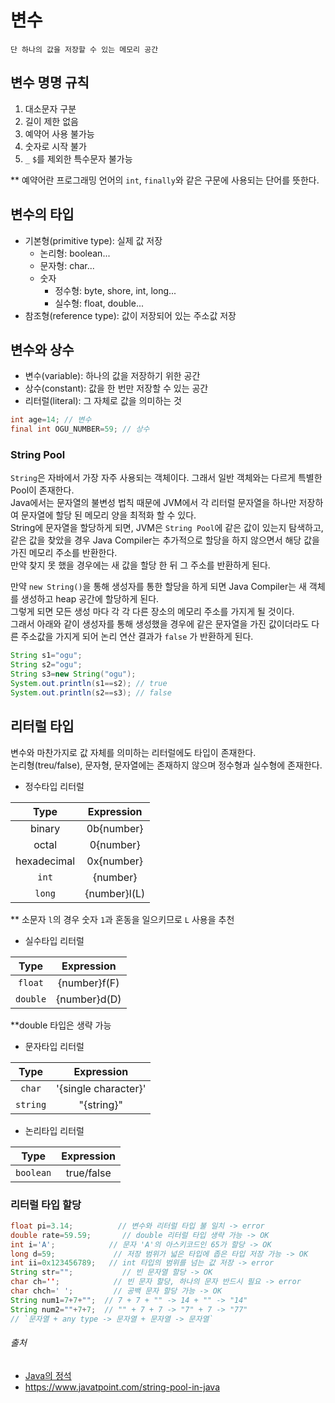 # 변수

```
단 하나의 값을 저장할 수 있는 메모리 공간
```

## 변수 명명 규칙

1. 대소문자 구분
2. 길이 제한 없음
3. 예약어 사용 불가능
4. 숫자로 시작 불가
5. `_` `$`를 제외한 특수문자 불가능

** 예약어란 프로그래밍 언어의 `int`, `finally`와 같은 구문에 사용되는 단어를 뜻한다.

## 변수의 타입

- 기본형(primitive type): 실제 값 저장
    - 논리형: boolean...
    - 문자형: char...
    - 숫자
        - 정수형: byte, shore, int, long...
        - 실수형: float, double...
- 참조형(reference type): 값이 저장되어 있는 주소값 저장

## 변수와 상수

- 변수(variable): 하나의 값을 저장하기 위한 공간
- 상수(constant): 값을 한 번만 저장할 수 있는 공간
- 리터럴(literal): 그 자체로 값을 의미하는 것

```java
int age=14; // 변수
final int OGU_NUMBER=59; // 상수
```

### String Pool

`String`은 자바에서 가장 자주 사용되는 객체이다. 그래서 일반 객체와는 다르게 특별한 Pool이 존재한다.  
Java에서는 문자열의 불변성 법칙 때문에 JVM에서 각 리터럴 문자열을 하나만 저장하여 문자열에 할당 된 메모리 양을 최적화 할 수 있다.  
String에 문자열을 할당하게 되면, JVM은 `String Pool`에 같은 값이 있는지 탐색하고,  
같은 값을 찾았을 경우 Java Compiler는 추가적으로 할당을 하지 않으면서 해당 값을 가진 메모리 주소를 반환한다.  
만약 찾지 못 했을 경우에는 새 값을 할당 한 뒤 그 주소를 반환하게 된다.

만약 `new String()`을 통해 생성자를 통한 할당을 하게 되면 Java Compiler는 새 객체를 생성하고 heap 공간에 할당하게 된다.  
그렇게 되면 모든 생성 마다 각 각 다른 장소의 메모리 주소를 가지게 될 것이다.  
그래서 아래와 같이 생성자를 통해 생성했을 경우에 같은 문자열을 가진 값이더라도 다른 주소값을 가지게 되어 논리 연산 결과가 `false` 가 반환하게 된다.

```java
String s1="ogu";
String s2="ogu";
String s3=new String("ogu");
System.out.println(s1==s2); // true
System.out.println(s2==s3); // false
```

## 리터럴 타입

변수와 마찬가지로 값 자체를 의미하는 리터럴에도 타입이 존재한다.  
논리형(treu/false), 문자형, 문자열에는 존재하지 않으며 정수형과 실수형에 존재한다.

- 정수타입 리터럴

|     Type      |  Expression  |
|:-------------:|:------------:|
|    binary     |  0b{number}  |
|     octal     |  0{number}   |
|  hexadecimal  |  0x{number}  |
|     `int`     |   {number}   |
|    `long`     | {number}l(L) |

** 소문자 `l`의 경우 숫자 `1`과 혼동을 일으키므로 `L` 사용을 추천

- 실수타입 리터럴

|     Type     |  Expression  |
|:------------:|:------------:|
|   `float`    | {number}f(F) |
|   `double`   | {number}d(D) |

**double 타입은 생략 가능

- 문자타입 리터럴

|   Type   |      Expression      |
|:--------:|:--------------------:|
|  `char`  | '{single character}' |
| `string` |      "{string}"      |

- 논리타입 리터럴

|   Type    | Expression |
|:---------:|:----------:|
| `boolean` | true/false |

### 리터럴 타입 할당

```java
float pi=3.14;          // 변수와 리터럴 타입 불 일치 -> error
double rate=59.59;       // double 리터럴 타입 생략 가능 -> OK
int i='A';            // 문자 'A'의 아스키코드인 65가 할당 -> OK
long d=59;             // 저장 범위가 넓은 타입에 좁은 타입 저장 가능 -> OK
int ii=0x123456789;   // int 타입의 범위를 넘는 값 저장 -> error
String str="";           // 빈 문자열 할당 -> OK
char ch='';            // 빈 문자 할당, 하나의 문자 반드시 필요 -> error
char chch=' ';         // 공백 문자 할당 가능 -> OK
String num1=7+7+"";  // 7 + 7 + "" -> 14 + "" -> "14"
String num2=""+7+7;  // "" + 7 + 7 -> "7" + 7 -> "77"
// `문자열 + any type -> 문자열 + 문자열 -> 문자열`
```

###### 출처

- [Java의 정석](https://www.aladin.co.kr/shop/wproduct.aspx?ItemId=76083001)
- https://www.javatpoint.com/string-pool-in-java
